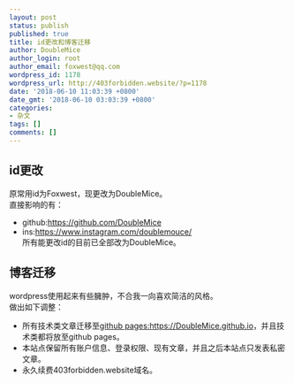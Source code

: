 ```yaml
---
layout: post
status: publish
published: true
title: id更改和博客迁移
author: DoubleMice
author_login: root
author_email: foxwest@qq.com
wordpress_id: 1178
wordpress_url: http://403forbidden.website/?p=1178
date: '2018-06-10 11:03:39 +0800'
date_gmt: '2018-06-10 03:03:39 +0800'
categories:
- 杂文
tags: []
comments: []
---
```

<h2>id更改</h2>
<p>原常用id为Foxwest，现更改为DoubleMice。<br />
直接影响的有：<br />

* github:<a herf="https://github.com/DoubleMice">https://github.com/DoubleMice</a><br />
* ins:<a href="https://www.instagram.com/doublemouce/">https://www.instagram.com/doublemouce/</a><br />
所有能更改id的目前已全部改为DoubleMice。</p>

<h2>博客迁移</h2>
<p>wordpress使用起来有些臃肿，不合我一向喜欢简洁的风格。<br />
做出如下调整：<br />

* 所有技术类文章迁移至<a href="https://DoubleMice.github.io">github pages:https://DoubleMice.github.io</a>，并且技术类都将放至github pages。<br />
* 本站点保留所有账户信息、登录权限、现有文章，并且之后本站点只发表私密文章。<br />
* 永久续费403forbidden.website域名。</p>
